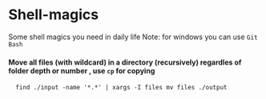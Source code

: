 # Shell-magics
Some shell magics you need in daily life
Note: for windows you can use `Git Bash`


#### Move all files (with wildcard) in a directory (recursively) regardles of folder depth or number , use `cp` for copying

```shell
  find ./input -name '*.*' | xargs -I files mv files ./output
```

